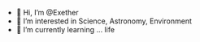 - 👋 Hi, I’m @Exether
- 👀 I’m interested in Science, Astronomy, Environment
- 🌱 I’m currently learning ... life

<!---
Exether/Exether is a ✨ special ✨ repository because its `README.md` (this file) appears on your GitHub profile.
You can click the Preview link to take a look at your changes.
--->
